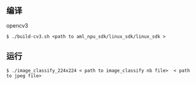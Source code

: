 ## 编译

opencv3

```shell
$ ./build-cv3.sh <path to aml_npu_sdk/linux_sdk/linux_sdk >
```

## 运行

```shell
$ ./image_classify_224x224 < path to image_classify nb file>  < path to jpeg file>
```
